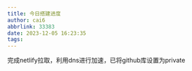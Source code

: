 ```yaml
---
title: 今日搭建进度
author: cai6
abbrlink: 33383
date: 2023-12-05 16:23:35
tags:
---
```

完成netlify拉取，利用dns进行加速，已将github库设置为private